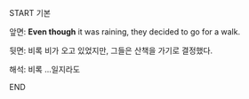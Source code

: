 START
기본

앞면:
**Even though** it was raining, they decided to go for a walk.


뒷면:
비록 비가 오고 있었지만, 그들은 산책을 가기로 결정했다.


해석:
비록 …일지라도

<!--ID: 1740388765664-->
END